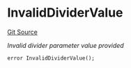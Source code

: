 # InvalidDividerValue
[Git Source](https://github.com/nayms/contracts-v3/blob/0aa70a4d39a9875c02cd43cc38c09012f52d800e/src/shared/CustomErrors.sol)

*Invalid divider parameter value provided*


```solidity
error InvalidDividerValue();
```

